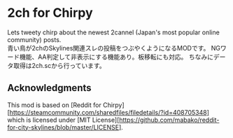 # 2ch for Chirpy
Lets tweety chirp about the newest 2cannel (Japan's most popular online community) posts.  
青い鳥が2chのSkylines関連スレの投稿をつぶやくようになるMODです。
NGワード機能、AA判定して非表示にする機能あり。板移転にも対応。
ちなみにデータ取得は2ch.scから行っています。
## Acknowledgments
This mod is based on [Reddit for Chirpy][https://steamcommunity.com/sharedfiles/filedetails/?id=408705348] which is licensed under [MIT License][https://github.com/mabako/reddit-for-city-skylines/blob/master/LICENSE].  
